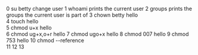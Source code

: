 0 su betty            change user 
1 whoami              prints the current user
2 groups              prints the groups the current user is part of
3 chown betty hello   
4 touch hello          
5 chmod u+x hello     
6 chmod ug+x,o+r hello
7 chmod ugo+x hello 
8 chmod 007 hello
9 chmod 753 hello
10 chmod --reference  
11
12
13